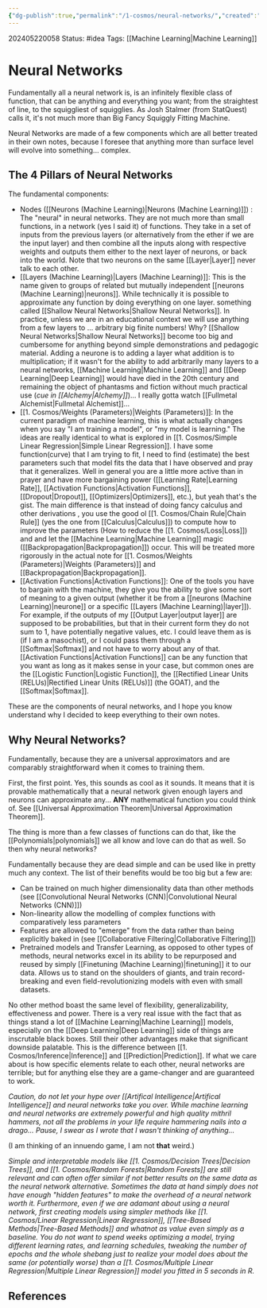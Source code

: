 ```yaml
---
{"dg-publish":true,"permalink":"/1-cosmos/neural-networks/","created":"2024-08-31T23:47:13.536-04:00","updated":"2024-05-22T02:05:39.979-04:00"}
---
```


202405220058
Status: #idea
Tags: [[Machine Learning\|Machine Learning]] 
# Neural Networks
Fundamentally all a neural network is, is an infinitely flexible class of function, that can be anything and everything you want; from the straightest of line, to the squiggliest of squigglies. As Josh Stalmer (from StatQuest) calls it, it's not much more than Big Fancy Squiggly Fitting Machine. 

Neural Networks are made of a few components which are all better treated in their own notes, because I foresee that anything more than surface level will evolve into something... complex.
## The 4 Pillars of Neural Networks
The fundamental components:
- Nodes ([[Neurons (Machine Learning)\|Neurons (Machine Learning)]]) : The "neural" in neural networks. They are not much more than small functions, in a network (yes I said it) of functions. They take in a set of inputs from the previous layers (or alternatively from the ether if we are the input layer) and then combine all the inputs along with respective weights and outputs them either to the next layer of neurons, or back into the world. Note that two neurons on the same [[Layer\|Layer]] never talk to each other.
- [[Layers (Machine Learning)\|Layers (Machine Learning)]]: This is the name given to groups of related but mutually independent [[neurons (Machine Learning)\|neurons]]. While technically it is possible to approximate any function by doing everything on one layer. something called [[Shallow Neural Networks\|Shallow Neural Networks]]. In practice, unless we are in an educational context we will use anything from a few layers to ... arbitrary big finite numbers! Why? [[Shallow Neural Networks\|Shallow Neural Networks]] become too big and cumbersome for anything beyond simple demonstrations and pedagogic material. Adding a neurone is to adding a layer what addition is to multiplication; if it wasn't for the ability to add arbitrarily many layers to a neural networks, [[Machine Learning\|Machine Learning]] and [[Deep Learning\|Deep Learning]] would have died in the 20th century and remaining the object of phantasms and fiction without much practical use (*cue in [[Alchemy\|Alchemy]]*)... I really gotta watch [[Fullmetal Alchemist\|Fullmetal Alchemist]]...
- [[1. Cosmos/Weights (Parameters)\|Weights (Parameters)]]: In the current paradigm of machine learning, this is what actually changes when you say "I am training a model", or "my model is learning." The ideas are really identical to what is explored in [[1. Cosmos/Simple Linear Regression\|Simple Linear Regression]]. I have some function(curve) that I am trying to fit, I need to find (estimate) the best parameters such that model fits the data that I have observed and pray that it generalizes. Well in general you are a little more active than in prayer and have more bargaining power ([[Learning Rate\|Learning Rate]], [[Activation Functions\|Activation Functions]], [[Dropout\|Dropout]], [[Optimizers\|Optimizers]], etc.), but yeah that's the gist. The main difference is that instead of doing fancy calculus and other derivations , you use the good ol [[1. Cosmos/Chain Rule\|Chain Rule]] (yes the one from [[Calculus\|Calculus]]) to compute how to improve the parameters (How to reduce the [[1. Cosmos/Loss\|Loss]]) and and let the [[Machine Learning\|Machine Learning]] magic ([[Backpropagation\|Backpropagation]]) occur. This will be treated more rigorously in the actual note for [[1. Cosmos/Weights (Parameters)\|Weights (Parameters)]] and [[Backpropagation\|Backpropagation]].
- [[Activation Functions\|Activation Functions]]: One of the tools you have to bargain with the machine, they give you the ability to give some sort of meaning to a given output (whether it be from a [[neurons (Machine Learning)\|neurone]] or a specific [[Layers (Machine Learning)\|layer]]). For example, if the outputs of my [[Output Layer\|output layer]] are supposed to be probabilities, but that in their current form they do not sum to $1$, have potentially negative values, etc. I could leave them as is (if I am a masochist), or I could pass them through a [[Softmax\|Softmax]] and not have to worry about any of that. [[Activation Functions\|Activation Functions]] can be any function that you want as long as it makes sense in your case, but common ones are the [[Logistic Function\|Logistic Function]], the [[Rectified Linear Units (RELUs)\|Rectified Linear Units (RELUs)]] (the GOAT), and the [[Softmax\|Softmax]].

These are the components of neural networks, and I hope you know understand why I decided to keep everything to their own notes. 

## Why Neural Networks?
Fundamentally, because they are a universal approximators and are comparably straightforward when it comes to training them. 

First, the first point. Yes, this sounds as cool as it sounds.
It means that it is provable mathematically that a neural network given enough layers and neurons can approximate any... **ANY** mathematical function you could think of. See [[Universal Approximation Theorem\|Universal Approximation Theorem]].

The thing is more than a few classes of functions can do that, like the [[Polynomials\|polynomials]] we all know and love can do that as well. So then why neural networks?

Fundamentally because they are dead simple and can be used like in pretty much any context. The list of their benefits would be too big but a few are:
- Can be trained on much higher dimensionality data than other methods (see [[Convolutional Neural Networks (CNN)\|Convolutional Neural Networks (CNN)]])
- Non-linearity allow the modelling of complex functions with comparatively less parameters
- Features are allowed to "emerge" from the data rather than being explicitly baked in (see [[Collaborative Filtering\|Collaborative Filtering]])
- Pretrained models and Transfer Learning, as opposed to other types of methods, neural networks excel in its ability to be repurposed and reused by simply [[Finetuning (Machine Learning)\|finetuning]] it to our data. Allows us to stand on the shoulders of giants, and train record-breaking and even field-revolutionizing models with even with small datasets.

No other method boast the same level of flexibility, generalizability, effectiveness and power. There is a very real issue with the fact that as things stand a lot of [[Machine Learning\|Machine Learning]] models, especially on the [[Deep Learning\|Deep Learning]] side of things are inscrutable black boxes. Still their other advantages make that significant downside palatable. This is the difference between [[1. Cosmos/Inference\|Inference]] and [[Prediction\|Prediction]]. If what we care about is how specific elements relate to each other, neural networks are terrible; but for anything else they are a game-changer and are guaranteed to work.

*Caution, do not let your hype over [[Artifical Intelligence\|Artifical Intelligence]] and neural networks take you over. While machine learning and neural networks are extremely powerful and high quality mithril hammers, not all the problems in your life require hammering nails into a drago... Pause, I swear as I wrote that I wasn't thinking of anything...*

(I am thinking of an innuendo game, I am not **that** weird.)

*Simple and interpretable models like [[1. Cosmos/Decision Trees\|Decision Trees]], and [[1. Cosmos/Random Forests\|Random Forests]] are still relevant and can often offer similar if not better results on the same data as the neural network alternative. Sometimes the data at hand simply does not have enough "hidden features" to make the overhead of a neural network worth it. Furthermore, even if we are adamant about using a neural network, first creating models using simpler methods like [[1. Cosmos/Linear Regression\|Linear Regression]], [[Tree-Based Methods\|Tree-Based Methods]] and whatnot as value even simply as a baseline. You do not want to spend weeks optimizing a model, trying different learning rates, and learning schedules, tweaking the number of epochs and the whole shebang just to realize your model does about the same (or potentially worse) than a [[1. Cosmos/Multiple Linear Regression\|Multiple Linear Regression]] model you fitted in 5 seconds in R.*
## References
